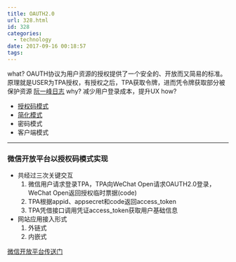 ```yaml
---
title: OAUTH2.0
url: 328.html
id: 328
categories:
  - technology
date: 2017-09-16 00:18:57
tags:
---
```


what? OAUTH协议为用户资源的授权提供了一个安全的、开放而又简易的标准。 原理就是USER为TPA授权，有授权之后，TPA获取令牌，进而凭令牌获取部分被保护资源 [阮一峰日志](http://www.ruanyifeng.com/blog/2014/05/oauth_2_0.html) why? 减少用户登录成本，提升UX how?

*   [授权码模式](http://image.qingf.me/tech/authorization_code_schema.png)
*   [简化模式](http://image.qingf.me/tech/OAUTH2.0_simple_schema.png)
*   密码模式
*   客户端模式

* * *

### 微信开放平台以授权码模式实现

*   共经过三次关键交互
    1.  微信用户请求登录TPA，TPA向WeChat Open请求OAUTH2.0登录，WeChat Open返回授权临时票据(code)
    2.  TPA根据appid、appsecret和code返回access_token
    3.  TPA凭借接口调用凭证access_token获取用户基础信息
*   网站应用接入形式
    1.  外链式
    2.  内嵌式

[微信开放平台传送门](https://open.weixin.qq.com/cgi-bin/showdocument?action=dir_list&t=resource/res_list&verify=1&id=open1419316505&token=bc40d55ba368469759d019068666293effcbb057&lang=zh_CN)